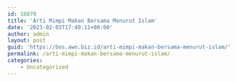 ```yaml
---
id: 10879
title: 'Arti Mimpi Makan Bersama Menurut Islam'
date: '2023-02-03T17:40:11+00:00'
author: admin
layout: post
guid: 'https://bos.awn.biz.id/arti-mimpi-makan-bersama-menurut-islam/'
permalink: /arti-mimpi-makan-bersama-menurut-islam/
categories:
    - Uncategorized
---
```


